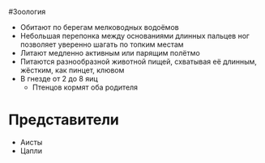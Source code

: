 #Зоология 
- Обитают по берегам мелководных водоёмов
- Небольшая перепонка между основаниями длинных пальцев ног позволяет уверенно шагать по топким местам
- Литают медленно активным или парящим полётмо
- Питаются разнообразной животной пищей, схватывая её длинным, жёстким, как пинцет, клювом
- В гнезде от 2 до 8 яиц
	- Птенцов кормят оба родителя 
# Представители 
- Аисты
- Цапли